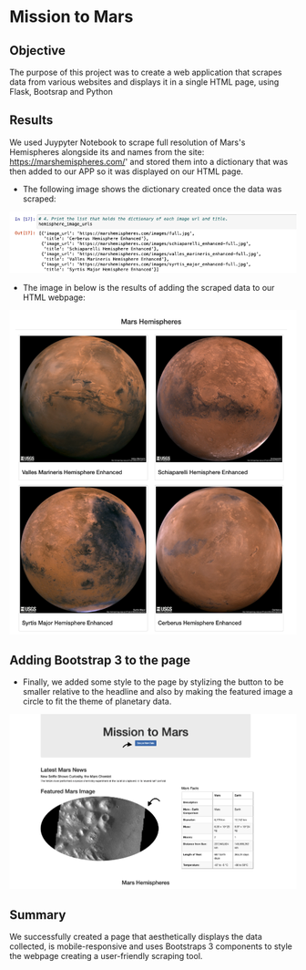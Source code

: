 # Mission to Mars




## Objective


The purpose of this project was to create a web application that scrapes data from various websites and displays it in a single HTML page, using Flask, Bootsrap and Python




## Results


We used Juypyter Notebook to scrape full resolution of Mars's Hemispheres alongside its and names from the site: https://marshemispheres.com/' and stored them into a dictionary that was then added to our APP so it was displayed on our HTML page. 


- The following image shows the dictionary created once the data was scraped:

![Jupyter_Notebook_Dictionary](Resources/Jupyter_Notebook_Dictionary.png)


- The image in below is the results of adding the scraped data to our HTML webpage:

![Images](Resources/Images.png)




## Adding Bootstrap 3 to the page


- Finally, we added some style to the page by stylizing the button to be smaller relative to the headline and also by making the featured image a circle to fit the theme of planetary data. 

![Web_scraping_base_url](Resources/Web_scraping_base_url.png)




## Summary


We successfully created a page that aesthetically displays the data collected, is mobile-responsive and uses Bootstraps 3 components to style the webpage creating a user-friendly scraping tool. 

